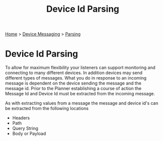 ﻿---
title: Device Id Parsing
keywords: planner, parsers, messaging, devices, deviceid, routes, deviceconfigurations

created: 20170927
updated: 20170927
createdby: Kevin D. Wolf
updatedby: Kevin D. Wolf
---
[Home](../../Index.md) > [Device Messaging](../Index.md) > [Parsing](Index.md)

# Device Id Parsing

To allow for maximum flexibility your listeners can support monitoring and connecting to many different devices.  In addition devices 
may send different types of messages.  What you do in response to an incoming message is dependent on the 
device sending the message and the message id.  Prior to the Planner establishing a course of action the Message Id and 
Device Id must be extracted from the incoming message.

As with extracting values from a message the message and device id's can be extracted from the following locations
* Headers
* Path
* Query String 
* Body or Payload

